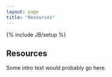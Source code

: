 ```yaml
---
layout: page
title: "Resources"
---
```

{% include JB/setup %}

## Resources

Some intro text would probably go here.
